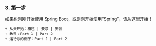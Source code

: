 ### 3. 第一步
如果你刚刚开始使用 Spring Boot，或刚刚开始使用“Spring”，请从这里开始！

    + 从头开始：概述 | 要求 | 安装
    + 教程：Part 1 | Part 2
    + 运行你的例子：Part 1 | Part 2